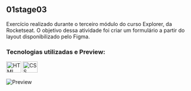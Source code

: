 ## 01stage03

Exercício realizado durante o terceiro módulo do curso Explorer, da Rocketseat. O objetivo dessa atividade foi criar um formulário a partir do layout disponibilizado pelo Figma.

### Tecnologias utilizadas e Preview:

<div style="display:inline_block">

  <img align="center" alt="HTML" height="30" width="40" src="https://cdn.jsdelivr.net/gh/devicons/devicon/icons/html5/html5-plain.svg">
  <img align="center" alt="CSS" height="30" width="40" src="https://cdn.jsdelivr.net/gh/devicons/devicon/icons/css3/css3-plain.svg">

</div>
<br>
<div style="display:inlilne_block">

<img align="center" alt="Preview" src="https://i.imgur.com/T0j8TC4.png">

</div>
